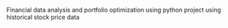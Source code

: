 Financial data analysis and portfolio optimization using python project using historical stock price data
